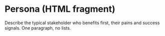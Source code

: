 # Persona (HTML fragment)

Describe the typical stakeholder who benefits first, their pains and success signals.
One paragraph, no lists.
